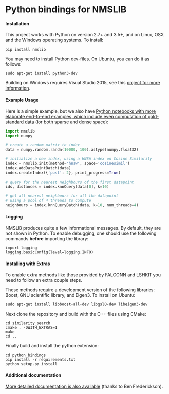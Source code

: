 Python bindings for NMSLIB
=======


#### Installation

This project works with Python on version 2.7+ and 3.5+, and on
Linux, OSX and the Windows operating systems. To install:

```
pip install nmslib
```

You may need to install Python dev-files. On Ubuntu, you can do it as follows:

```
sudo apt-get install python3-dev
```

Building on Windows requires Visual Studio 2015, see this [project for more
information](https://github.com/pybind/python_example#installation).


#### Example Usage

Here is a simple example, but we also have [Python notebooks with more elaborate end-to-end examples, which include even computation of gold-standard data](notebooks) (for both sparse and dense space):

```python
import nmslib
import numpy

# create a random matrix to index
data = numpy.random.randn(10000, 100).astype(numpy.float32)

# initialize a new index, using a HNSW index on Cosine Similarity
index = nmslib.init(method='hnsw', space='cosinesimil')
index.addDataPointBatch(data)
index.createIndex({'post': 2}, print_progress=True)

# query for the nearest neighbours of the first datapoint
ids, distances = index.knnQuery(data[0], k=10)

# get all nearest neighbours for all the datapoint
# using a pool of 4 threads to compute
neighbours = index.knnQueryBatch(data, k=10, num_threads=4)
```

#### Logging

NMSLIB produces quite a few informational messages. By default, they are not shown in Python. To enable debugging, one should use the following commands **before** importing the library:

```
import logging
logging.basicConfig(level=logging.INFO)
```

#### Installing with Extras

To enable extra methods like those provided by FALCONN and LSHKIT you need to follow an extra couple steps.

These methods require a development version of the
following libraries: Boost, GNU scientific library, and Eigen3. To install on Ubuntu:

```
sudo apt-get install libboost-all-dev libgsl0-dev libeigen3-dev
```

Next clone the repository and build with the C++ files using CMake:

```
cd similarity_search
cmake . -DWITH_EXTRAS=1
make
cd ..
```

Finally build and install the python extension:

```
cd python_bindings
pip install -r requirements.txt
python setup.py install
```

#### Additional documentation

[More detailed documentation is also available](https://searchivarius.github.io/nmslib/) (thanks to Ben Frederickson).
